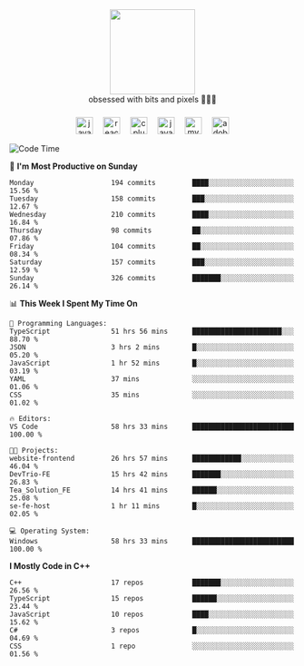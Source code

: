 


  <div align="center">
    
   <img src = "https://i.postimg.cc/W1R4TF4j/d6kpuve-c97567cf-518b-4b86-a271-5c89d88d22f7.gif"  width=150px height=150px />
 </div>

<div align="center">
  obsessed with bits and pixels 🧑‍💻🎨
</div>

  ###
<div align="center">
 <img src="https://cdn.jsdelivr.net/gh/devicons/devicon/icons/javascript/javascript-original.svg" height="30" alt="javascript logo"  />
  <img width="10" />
  <img src="https://cdn.jsdelivr.net/gh/devicons/devicon/icons/react/react-original.svg" height="30" alt="react logo"  />
  <img width="10" />
   <!--<img src="https://cdn.jsdelivr.net/gh/devicons/devicon/icons/nodejs/nodejs-original.svg" height="30" alt="nodejs logo"  />
  <img width="10" />
 <img src="https://cdn.jsdelivr.net/gh/devicons/devicon/icons/flutter/flutter-original.svg" height="30" alt="flutter logo"  />
 <img width="10" />-->
  <img src="https://cdn.jsdelivr.net/gh/devicons/devicon/icons/cplusplus/cplusplus-original.svg" height="30" alt="cpluplus logo"  />
  <img width="10" />
  <img src="https://cdn.jsdelivr.net/gh/devicons/devicon/icons/java/java-original.svg" height="30" alt="java logo"  />
  <img width="10" />
  <img src="https://skillicons.dev/icons?i=mysql" height="30" alt="mysql logo"  />
  <img width="10" />
  <img src="https://skillicons.dev/icons?i=pr" height="30" alt="adobepremierepro logo"  />
</div>

<!--START_SECTION:waka-->
![Code Time](http://img.shields.io/badge/Code%20Time-1%2C642%20hrs%2042%20mins-blue)

📅 **I'm Most Productive on Sunday** 

```text
Monday                   194 commits         ████░░░░░░░░░░░░░░░░░░░░░   15.56 % 
Tuesday                  158 commits         ███░░░░░░░░░░░░░░░░░░░░░░   12.67 % 
Wednesday                210 commits         ████░░░░░░░░░░░░░░░░░░░░░   16.84 % 
Thursday                 98 commits          ██░░░░░░░░░░░░░░░░░░░░░░░   07.86 % 
Friday                   104 commits         ██░░░░░░░░░░░░░░░░░░░░░░░   08.34 % 
Saturday                 157 commits         ███░░░░░░░░░░░░░░░░░░░░░░   12.59 % 
Sunday                   326 commits         ███████░░░░░░░░░░░░░░░░░░   26.14 % 
```


📊 **This Week I Spent My Time On** 

```text
💬 Programming Languages: 
TypeScript               51 hrs 56 mins      ██████████████████████░░░   88.70 % 
JSON                     3 hrs 2 mins        █░░░░░░░░░░░░░░░░░░░░░░░░   05.20 % 
JavaScript               1 hr 52 mins        █░░░░░░░░░░░░░░░░░░░░░░░░   03.19 % 
YAML                     37 mins             ░░░░░░░░░░░░░░░░░░░░░░░░░   01.06 % 
CSS                      35 mins             ░░░░░░░░░░░░░░░░░░░░░░░░░   01.02 % 

🔥 Editors: 
VS Code                  58 hrs 33 mins      █████████████████████████   100.00 % 

🐱‍💻 Projects: 
website-frontend         26 hrs 57 mins      ████████████░░░░░░░░░░░░░   46.04 % 
DevTrio-FE               15 hrs 42 mins      ███████░░░░░░░░░░░░░░░░░░   26.83 % 
Tea_Solution_FE          14 hrs 41 mins      ██████░░░░░░░░░░░░░░░░░░░   25.08 % 
se-fe-host               1 hr 11 mins        █░░░░░░░░░░░░░░░░░░░░░░░░   02.05 % 

💻 Operating System: 
Windows                  58 hrs 33 mins      █████████████████████████   100.00 % 
```

**I Mostly Code in C++** 

```text
C++                      17 repos            ███████░░░░░░░░░░░░░░░░░░   26.56 % 
TypeScript               15 repos            ██████░░░░░░░░░░░░░░░░░░░   23.44 % 
JavaScript               10 repos            ████░░░░░░░░░░░░░░░░░░░░░   15.62 % 
C#                       3 repos             █░░░░░░░░░░░░░░░░░░░░░░░░   04.69 % 
CSS                      1 repo              ░░░░░░░░░░░░░░░░░░░░░░░░░   01.56 % 
```




<!--END_SECTION:waka-->

